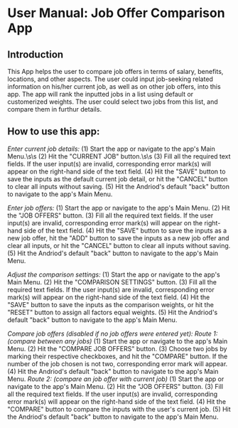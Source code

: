 # User Manual: Job Offer Comparison App

## Introduction

This App helps the user to compare job offers in terms of salary, benefits, locations, and other aspects. The user could input job-seeking related information on his/her current job, as well as on other job offers, into this app. The app will rank the inputted jobs in a list using default or customerized weights. The user could select two jobs from this list, and compare them in furthur details.

## How to use this app:

*Enter current job details:*
(1) Start the app or navigate to the app's Main Menu.\s\s
(2) Hit the "CURRENT JOB" button.\s\s
(3) Fill all the required text fields. If the user input(s) are invalid, corresponding error mark(s) will appear on the right-hand side of the text field.
(4) Hit the "SAVE" button to save the inputs as the default current job detail, or hit the "CANCEL" button to clear all inputs without saving.
(5) Hit the Andriod's default "back" button to navigate to the app's Main Menu.

*Enter job offers:*
(1) Start the app or navigate to the app's Main Menu.
(2) Hit the "JOB OFFERS" button.
(3) Fill all the required text fields. If the user input(s) are invalid, corresponding error mark(s) will appear on the right-hand side of the text field.
(4) Hit the "SAVE" button to save the inputs as a new job offer, hit the "ADD" button to save the inputs as a new job offer and clear all inputs, or hit the "CANCEL" button to clear all inputs without saving.
(5) Hit the Andriod's default "back" button to navigate to the app's Main Menu.

*Adjust the comparison settings:*
(1) Start the app or navigate to the app's Main Menu.
(2) Hit the "COMPARISON SETTINGS" button.
(3) Fill all the required text fields. If the user input(s) are invalid, corresponding error mark(s) will appear on the right-hand side of the text field.
(4) Hit the "SAVE" button to save the inputs as the comparison weights, or hit the "RESET" button to assign all factors equal weights.
(5) Hit the Andriod's default "back" button to navigate to the app's Main Menu.

*Compare job offers (disabled if no job offers were entered yet):*
*Route 1: (compare between any jobs)*
(1) Start the app or navigate to the app's Main Menu.
(2) Hit the "COMPARE JOB OFFERS" button.
(3) Choose two jobs by marking their respective checkboxes, and hit the "COMPARE" button. If the number of the job chosen is not two, corresponding error mark will appear.
(4) Hit the Andriod's default "back" button to navigate to the app's Main Menu.
*Route 2: (compare an job offer with current job)*
(1) Start the app or navigate to the app's Main Menu.
(2) Hit the "JOB OFFERS" button.
(3) Fill all the required text fields. If the user input(s) are invalid, corresponding error mark(s) will appear on the right-hand side of the text field.
(4) Hit the "COMPARE" button to compare the inputs with the user's current job.
(5) Hit the Andriod's default "back" button to navigate to the app's Main Menu.

